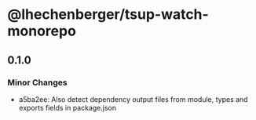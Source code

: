 # @lhechenberger/tsup-watch-monorepo

## 0.1.0

### Minor Changes

- a5ba2ee: Also detect dependency output files from module, types and exports fields in package.json
